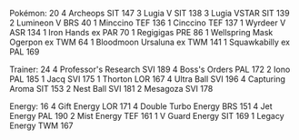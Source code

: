 Pokémon: 20
4 Archeops SIT 147
3 Lugia V SIT 138
3 Lugia VSTAR SIT 139
2 Lumineon V BRS 40
1 Minccino TEF 136
1 Cinccino TEF 137
1 Wyrdeer V ASR 134
1 Iron Hands ex PAR 70
1 Regigigas PRE 86
1 Wellspring Mask Ogerpon ex TWM 64
1 Bloodmoon Ursaluna ex TWM 141
1 Squawkabilly ex PAL 169

Trainer: 24
4 Professor's Research SVI 189
4 Boss's Orders PAL 172
2 Iono PAL 185
1 Jacq SVI 175
1 Thorton LOR 167
4 Ultra Ball SVI 196
4 Capturing Aroma SIT 153
2 Nest Ball SVI 181
2 Mesagoza SVI 178

Energy: 16
4 Gift Energy LOR 171
4 Double Turbo Energy BRS 151
4 Jet Energy PAL 190
2 Mist Energy TEF 161
1 V Guard Energy SIT 169
1 Legacy Energy TWM 167
